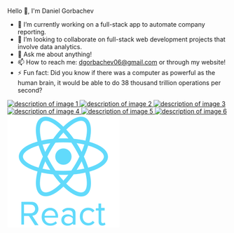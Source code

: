 Hello 👋, I'm Daniel Gorbachev

- 🔭 I’m currently working on a full-stack app to automate company reporting.
- 👯 I’m looking to collaborate on full-stack web development projects that involve data analytics.
- 💬 Ask me about anything!
- 📫 How to reach me: dgorbachev06@gmail.com or through my website!
- ⚡ Fun fact: Did you know if there was a computer as powerful as the human brain, it would be able to do 38 thousand trillion operations per second?

<a href="https://www.python.org/">
    <img src="https://github.com/user-attachments/assets/8ee23d00-6209-414b-92bf-ace2f2d64f47" alt="description of image 1">
</a>
<a href="https://www.w3.org/Style/CSS/Overview.en.html">
    <img src="https://github.com/user-attachments/assets/28962ddb-3daf-49a9-9715-ae2100d7c50b" alt="description of image 2">
</a>
<a href="https://html.spec.whatwg.org/">
    <img src="https://github.com/user-attachments/assets/aaa05b6e-7e50-414f-999a-a3385f39eea5" alt="description of image 3">
</a>
<a href="https://nodejs.org/en">
    <img src="https://github.com/user-attachments/assets/2c33619c-faed-4738-bc59-85909e837902" alt="description of image 4">
</a>
<a href="https://en.wikipedia.org/wiki/SQL">
    <img src="https://github.com/user-attachments/assets/cc5b6e32-9181-43c1-9adb-6afd8bf88f11" alt="description of image 5">
</a>
<a href="https://ejs.co">
    <img src="https://github.com/user-attachments/assets/4d55559c-f5ce-4e3f-9065-08fd033c446e" alt="description of image 6">
</a>
<a href="https://ejs.co">
    <img src="https://github.com/devicons/devicon/blob/master/icons/react/react-original-wordmark.svg" alt="description of image 6">
</a>









